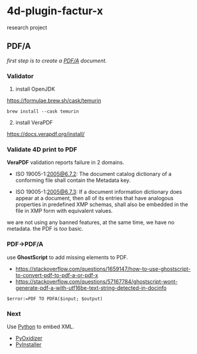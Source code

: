 # 4d-plugin-factur-x
research project

## PDF/A

*first step is to create a [PDF/A](https://en.wikipedia.org/wiki/PDF/A) document.* 

### Validator

1. install OpenJDK 

https://formulae.brew.sh/cask/temurin

```
brew install --cask temurin
```

2. install VeraPDF

https://docs.verapdf.org/install/

### Validate 4D print to PDF

**VeraPDF** validation reports failure in 2 domains.

* ISO 19005-1:2005@6.7.2: The document catalog dictionary of a conforming file shall contain the Metadata key.

* ISO 19005-1:2005@6.7.3: If a document information dictionary does appear at a document, then all of its entries that have analogous properties in predefined XMP schemas, shall also be embedded in the file in XMP form with equivalent values.

we are not using any banned features, at the same time, we have no metadata. the PDF is *too* basic.

### PDF→PDF/A

use **GhostScript** to add missing elements to PDF.

* https://stackoverflow.com/questions/1659147/how-to-use-ghostscript-to-convert-pdf-to-pdf-a-or-pdf-x
* https://stackoverflow.com/questions/57167784/ghostscript-wont-generate-pdf-a-with-utf16be-text-string-detected-in-docinfo

```4d
$error:=PDF TO PDFA($input; $output)
```

### Next

Use [Python](https://github.com/akretion/factur-x) to embed XML.

* [PyOxidizer](https://github.com/indygreg/PyOxidizer)
* [PyInstaller](https://pyinstaller.org/en/stable/)
